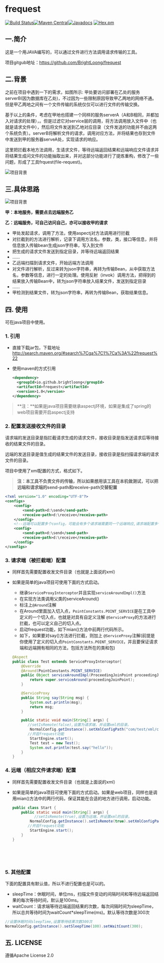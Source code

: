 # frequest

[![Build Status](https://travis-ci.org/BrightLoong/frequest.svg?branch=master)](https://travis-ci.org/BrightLoong/frequest)[![Maven Central](https://img.shields.io/maven-central/v/io.github.brightloong/frequest.svg)](http://search.maven.org/#artifactdetails%7Cio.github.brightloong%7Cfrequest%7C1.0%7Cjar)[![Javadocs](http://www.javadoc.io/badge/io.github.brightloong/frequest.svg)](http://www.javadoc.io/doc/io.github.brightloong/frequest) [![Hex.pm](https://img.shields.io/hexpm/l/plug.svg)](http://www.apache.org/licenses/LICENSE-2.0.txt)

## 一.简介
这是一个用JAVA编写的，可以通过文件进行方法调用请求传输的工具。

项目gitgub地址：<https://github.com/BrightLoong/frequest>

## 二.背景
之前在项目中遇到一下的需求，如图所示: 甲处要访问部署在乙处的服务serverB(因为数据库在乙处)，不过因为一些限制原因导致甲乙两地的网络不通。但是甲乙两地之间有一个文件传输的系统仅仅可以进行文件的传输交换。

基于以上的条件，考虑在甲地也搭建一个同样的服务serverA（A和B相同，并都加入对请求的处理），。但是过滤它对service层的调用，将方法调用放入文件中（也就是请求文件中），然后将文件发送到乙地对应目录（文件发送的功能并不由这两个系统负责）。serverB将解析文件的请求，调用对应方法，并将结果也存到文件中发送到甲的服务器serveA处，实现请求的响应。

这里把拦截本地方法调用，生请求文件，等待远端返回结果和远端响应文件请求并将结果生成问文件的功能抽取出来，并对这部分功能进行了提炼重构，修改了一些问题，形成了工具frquest(file-request)。

![项目背景](https://brightloong.github.io/images/frequest-背景.png)

## 三.具体思路

![项目背景](https://brightloong.github.io/images/frequest-实现思路.png)

**甲：本地服务，需要点去远端服务乙**

**乙：远端服务，可自己访问自己，亦可以接收甲的请求**

- 甲处发起请求，调用了方法，使用aspectj对方法调用进行拦截
- 对拦截到的方法进行解析，记录下调用方法名，参数，类，接口等信息，并将信息放入传输bean生成json字符串，写入到文件
- 把生成的请求文件发送到指定目录，并等待远端返回结果
- ......
- 乙远端扫描到请求文件，开始远端方法调用
- 对文件进行解析，反过来转为json字符串，再转为传输Bean，从中获取方法名，参数等信息，进行一定的处理。使用反射（invok）调用方法，把得到的结果放入传输Bean中，转为json字符串放入结果文件，发送到指定目录
- ......
- 甲检测到结果文件，转为json字符串，再转为传输Bean，获取结果信息。

## 四. 使用

可在java项目中使用。

### 1. 引用

- 直接下载jar包，下载地址<http://search.maven.org/#search%7Cga%7C1%7Ca%3A%22frequest%22>


- 使用maven的方式引用

  ```xml
  <dependency>
  	<groupId>io.github.brightloong</groupId>
  	<artifactId>frequest</artifactId>
  	<version>1.0</version>
  </dependency>
  ```

> **注：**如果是java项目需要继承aspectj环境，如果是集成了spring的web项目需要开启aspectj支持

### 2. 配置发送接收文件的目录

请求端的发送目录是指拦截请求生成的请求文件，接收目录是指发送请求后等待接收的结果文件的目录。

远端的发送目录是值生成的结果文件的发送目录，接收目录是指扫描请求端的请求文件的目录。

项目中使用了xml配置的方式，格式如下。

> **注：本工具不负责文件的传输，所以如果想用该工具在本机做测试，可以把远端和请求端的send-path和receive-path交替配置**

```xml
<?xml version="1.0" encoding="UTF-8"?>
<configs>
    <config>
        <send-path>d:\send</send-path>
        <receive-path>d:\receive</receive-path>
    </config>
    <!--远端可以配置多个config，可能会有多个请求端需要同一个远端响应,请求端配置多个也默认只取第一个-->
    <config>
        <send-path>d:\send</send-path>
        <receive-path>d:\receive</receive-path>
    </config>
</configs>
```

### 3. 请求端（被拦截端）配置

- 同样首先需要配置收发文件目录（也就是上面说的xml）

- 如果是简单的java项目可使用下面的方式启动。

  - 继承`ServiceProxyInterceptor`并且实现`serviceAroundImpl()`方法
  - 在实现方法类调用父类的serviceAround()
  - 标注上`@Around`注解
  - 在Around里面加入切入点，`PointConstants.POINT_SERVICE`是在工具中定义的一个切入点，也就是对具有自定义注解 `@ServiceProxy`的方法进行拦截，也可以定义自己的切入点。
  - 启动frequest功能，如下mian()方法中前两行代码所示。
  - 如下，如果要对say()方法进行拦截，则加上 `@ServiceProxy`注解(前提是你使用了定义的切入点`PointConstants.POINT_SERVICE`，并且要保证请求端和远端拥有相同的方法，包括方法所在的类和包)

  ```java
  @Aspect
  public class Test extends ServiceProxyInterceptor{
      @Override
      @Around(PointConstants.POINT_SERVICE)
      public Object serviceAroundImpl(ProceedingJoinPoint proceedingJoinPoint) throws Throwable {
          return super.serviceAround(proceedingJoinPoint);
      }

      @ServiceProxy
      public String say(String msg) {
          System.out.println(msg);
          return msg;
      }

      public static void main(String[] args) {
         //setIsRemote(false),设置为请求端，并设置xml的目录。
          NormalConfig.getInstance().setXmlConfigPath("com/test/xml/config.xml").setIsRemote(false);
         //开启frequest功能
          StartEngine.start();
          Test test = new Test();
          System.out.println(test.say("hello"));
      }
  }
  ```



### 4. 远端（相应文件请求端）配置 

- 同样首先需要配置收发文件目录（也就是上面说的xml）

- 如果是简单的java项目可使用下面的方式启动。如果是web项目，同样也是调用mian()方法中的两行代码，保证其能在合适的地方进行调用，启动功能。

  ```java
  public class Start {
      public static void main(String[] args) {
        	//setIsRemote(true),设置为远端，并设置xml的目录。
          NormalConfig.getInstance().setIsRemote(true).setXmlConfigPath("com/test/xml/config.xml");
         //开启frequest功能
          StartEngine.start();
      }
  }
  ```

  ​

  ​

### 5. 其他配置

下面的配置具有默认值，所以不进行配置也是可以的。

- sleepTime：休眠时间，单位ms，扫描文件变动的间隔时间和等待远端返回结果的每次等待时间，默认是100ms。
- waitCount：请求端等待远端返回结果的次数，每次间隔时间为sleepTime，所以总共等待时间为waitCount*sleepTime(ms)。默认等待次数是300次

```java
//设置休眠时间sleepTime,设置等待结果次数300次
NormalConfig.getInstance().setSleepTime(100).setWaitCount(300);
```

## 五.  LICENSE

遵循Apache License 2.0

